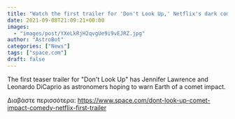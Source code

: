 ```yaml
---
title: "Watch the first trailer for 'Don't Look Up,' Netflix's dark comedy about a comet headed for Earth"
date: 2021-09-08T21:09:21+00:00
images:
  - "images/post/YXeLkRjH2qvgUe9i9vEJRZ.jpg"
author: "AstroBot"
categories: ["News"]
tags: ["space.com"]
draft: false
---
```


The first teaser trailer for "Don't Look Up" has Jennifer Lawrence and Leonardo DiCaprio as astronomers hoping to warn Earth of a comet impact. 

Διαβάστε περισσότερα: https://www.space.com/dont-look-up-comet-impact-comedy-netflix-first-trailer
